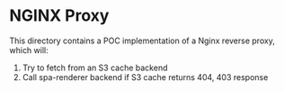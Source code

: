 # NGINX Proxy

This directory contains a POC implementation of a Nginx reverse proxy, which will:
1. Try to fetch from an S3 cache backend
2. Call spa-renderer backend if S3 cache returns 404, 403 response
